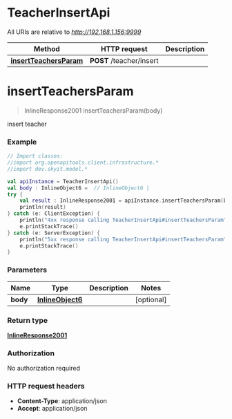 # TeacherInsertApi

All URIs are relative to *http://192.168.1.156:9999*

Method | HTTP request | Description
------------- | ------------- | -------------
[**insertTeachersParam**](TeacherInsertApi.md#insertTeachersParam) | **POST** /teacher/insert | 


<a name="insertTeachersParam"></a>
# **insertTeachersParam**
> InlineResponse2001 insertTeachersParam(body)



insert teacher

### Example
```kotlin
// Import classes:
//import org.openapitools.client.infrastructure.*
//import dev.skyit.model.*

val apiInstance = TeacherInsertApi()
val body : InlineObject6 =  // InlineObject6 | 
try {
    val result : InlineResponse2001 = apiInstance.insertTeachersParam(body)
    println(result)
} catch (e: ClientException) {
    println("4xx response calling TeacherInsertApi#insertTeachersParam")
    e.printStackTrace()
} catch (e: ServerException) {
    println("5xx response calling TeacherInsertApi#insertTeachersParam")
    e.printStackTrace()
}
```

### Parameters

Name | Type | Description  | Notes
------------- | ------------- | ------------- | -------------
 **body** | [**InlineObject6**](InlineObject6.md)|  | [optional]

### Return type

[**InlineResponse2001**](InlineResponse2001.md)

### Authorization

No authorization required

### HTTP request headers

 - **Content-Type**: application/json
 - **Accept**: application/json

